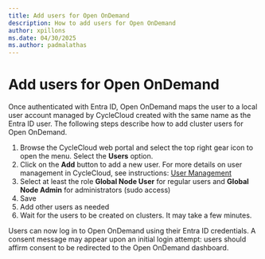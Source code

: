 ```yaml
---
title: Add users for Open OnDemand
description: How to add users for Open OnDemand
author: xpillons
ms.date: 04/30/2025
ms.author: padmalathas
---
```


# Add users for Open OnDemand
Once authenticated with Entra ID, Open OnDemand maps the user to a local user account managed by CycleCloud created with the same name as the Entra ID user. The following steps describe how to add cluster users for Open OnDemand.
1. Browse the CycleCloud web portal and select the top right gear icon to open the menu. Select the **Users** option.
1. Click on the **Add** button to add a new user. For more details on user management in CycleCloud, see instructions: [User Management](../../concepts/user-management.md)
1. Select at least the role **Global Node User** for regular users and **Global Node Admin** for administrators (sudo access)
1. Save
1. Add other users as needed
1. Wait for the users to be created on clusters. It may take a few minutes.

Users can now log in to Open OnDemand using their Entra ID credentials. A consent message may appear upon an initial login attempt: users should affirm consent to be redirected to the Open OnDemand dashboard.

